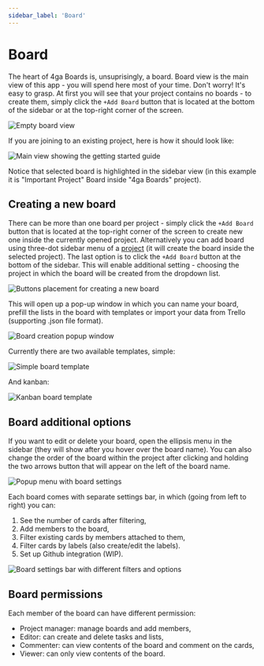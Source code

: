 ```yaml
---
sidebar_label: 'Board'
---
```


# Board
The heart of 4ga Boards is, unsuprisingly, a board. Board view is the main view of this app - you will spend here most of your time. Don't worry! It's easy to grasp. 
At first you will see that your project contains no boards - to create them, simply click the `+Add Board` button that is located at the bottom of the sidebar or at the top-right corner of the screen. 

![Empty board view](/img/boardviewempty_en.png)

If you are joining to an existing project, here is how it should look like:

![Main view showing the getting started guide](/img/mainviewgettingstarted_en.png)

Notice that selected board is highlighted in the sidebar view (in this example it is "Important Project" Board inside "4ga Boards" project).

## Creating a new board

There can be more than one board per project - simply click the `+Add Board` button that is located at the top-right corner of the screen to create new one inside the currently opened project. Alternatively you can add board using three-dot sidebar menu of a [project](./project) (it will create the board inside the selected project). The last option is to click the `+Add Board` button at the bottom of the sidebar. This will enable additional setting - choosing the project in which the board will be created from the dropdown list.

![Buttons placement for creating a new board](/img/boardaddbutton_en.png)

This will open up a pop-up window in which you can name your board, prefill the lists in the board with templates or import your data from Trello (supporting .json file format).

![Board creation popup window](/img/boardcreate_en.png)

Currently there are two available templates, simple:

![Simple board template](/img/boardsimple_en.png)

And kanban:

![Kanban board template](/img/boardkanban_en.png)


## Board additional options

If you want to edit or delete your board, open the ellipsis menu in the sidebar (they will show after you hover over the board name). You can also change the order of the board within the project after clicking and holding the two arrows button that will appear on the left of the board name.

![Popup menu with board settings](/img/boardmenu_en.png)

Each board comes with separate settings bar, in which (going from left to right) you can:

1. See the number of cards after filtering,
2. Add members to the board, 
3. Filter existing cards by members attached to them,
4. Filter cards by labels (also create/edit the labels).
5. Set up Github integration (WIP).

![Board settings bar with different filters and options](/img/boardfilters_en.png)

## Board permissions
Each member of the board can have different permission:

- Project manager: manage boards and add members,
- Editor:  can create and delete tasks and lists,
- Commenter:  can view contents of the board and comment on the cards,
- Viewer: can only view contents of the board.

